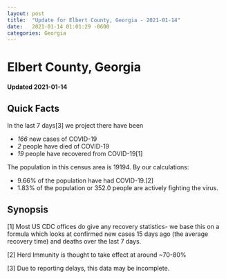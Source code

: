 ```yaml
---
layout: post
title:  "Update for Elbert County, Georgia - 2021-01-14"
date:   2021-01-14 01:01:29 -0600
categories: Georgia
---
```


# Elbert County, Georgia
#### Updated 2021-01-14

## Quick Facts

In the last 7 days[3] we project there have been
- *166* new cases of COVID-19
- *2* people have died of COVID-19
- *19* people have recovered from COVID-19[1]

The population in this census area is 19194. By our calculations:
- 9.66% of the population have had COVID-19.[2]
- 1.83% of the population or 352.0 people are actively fighting the virus.

## Synopsis




[1] Most US CDC offices do give any recovery statistics- we base this on a formula which looks at confirmed new cases
15 days ago (the average recovery time) and deaths over the last 7 days.

[2] Herd Immunity is thought to take effect at around ~70-80%

[3] Due to reporting delays, this data may be incomplete.
 
    
